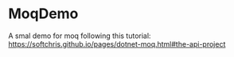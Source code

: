 # MoqDemo

A smal demo for moq following this tutorial: https://softchris.github.io/pages/dotnet-moq.html#the-api-project
